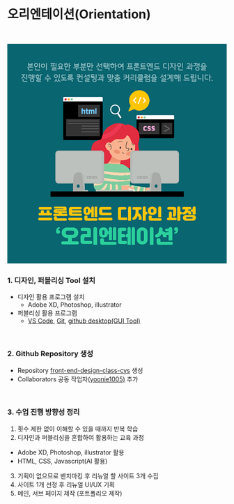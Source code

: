 # 오리엔테이션(Orientation)

<br>

![오리엔테이션](../resouce/images/오리엔테이션.png)

### 1. 디자인, 퍼블리싱 Tool 설치
- 디자인 활용 프로그램 설치
  - Adobe XD, Photoshop, illustrator
- 퍼블리싱 활용 프로그램
  - [VS Code](https://code.visualstudio.com/), [Git](https://git-scm.com/downloads/win), [github desktop(GUI Tool)](https://desktop.github.com/download/)

<br>

### 2. Github Repository 생성
- Repository [front-end-design-class-cys](https://github.com/geulrara/front-end-design-class-cys) 생성
- Collaborators 공동 작업자[(yoonie1005)](https://github.com/yoonie1005) 추가

<br>

### 3. 수업 진행 방향성 정리
1. 횟수 제한 없이 이해할 수 있을 때까지 반복 학습
2. 디자인과 퍼블리싱을 혼합하여 활용하는 교육 과정
  - Adobe XD, Photoshop, illustrator 활용
  - HTML, CSS, Javascript(AI 활용)
3. 기획이 없으므로 벤치마킹 후 리뉴얼 할 사이트 3개 수집
4. 사이트 1개 선정 후 리뉴얼 UI/UX 기획
5. 메인, 서브 페이지 제작 (포트폴리오 제작)